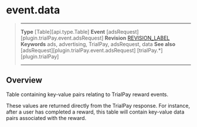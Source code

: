 # event.data

> --------------------- ------------------------------------------------------------------------------------------
> __Type__              [Table][api.type.Table]
> __Event__             [adsRequest][plugin.trialPay.event.adsRequest]
> __Revision__          [REVISION_LABEL](REVISION_URL)
> __Keywords__          ads, advertising, TrialPay, adsRequest, data
> __See also__			[adsRequest][plugin.trialPay.event.adsRequest]
>						[trialPay.*][plugin.trialPay]
> --------------------- ------------------------------------------------------------------------------------------

## Overview

Table containing <nobr>key-value</nobr> pairs relating to TrialPay reward events.

These values are returned directly from the TrialPay response. For instance, after a user has completed a reward, this table will contain <nobr>key-value</nobr> data pairs associated with the reward.
